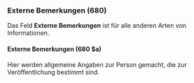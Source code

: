 ### Externe Bemerkungen (680)

Das Feld **Externe Bemerkungen** ist für alle anderen Arten von Informationen.

#### Externe Bemerkungen (680 $a)

Hier werden allgemeine Angaben zur Person gemacht, die zur Veröffentlichung bestimmt sind.  
